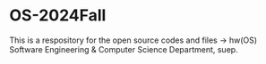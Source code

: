 # OS-2024Fall
This is a respository for the open source codes and files -> hw(OS) Software Engineering &amp; Computer Science Department, suep.
